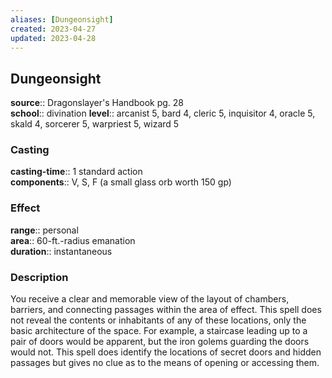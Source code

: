 ```yaml
---
aliases: [Dungeonsight]
created: 2023-04-27
updated: 2023-04-28
---
```


## Dungeonsight

**source**:: Dragonslayer's Handbook pg. 28  
**school**:: divination
**level**:: arcanist 5, bard 4, cleric 5, inquisitor 4, oracle 5, skald 4, sorcerer 5, warpriest 5, wizard 5

### Casting

**casting-time**:: 1 standard action  
**components**:: V, S, F (a small glass orb worth 150 gp)

### Effect

**range**:: personal  
**area**:: 60-ft.-radius emanation  
**duration**:: instantaneous

### Description

You receive a clear and memorable view of the layout of chambers, barriers, and connecting passages within the area of effect. This spell does not reveal the contents or inhabitants of any of these locations, only the basic architecture of the space. For example, a staircase leading up to a pair of doors would be apparent, but the iron golems guarding the doors would not. This spell does identify the locations of secret doors and hidden passages but gives no clue as to the means of opening or accessing them.
